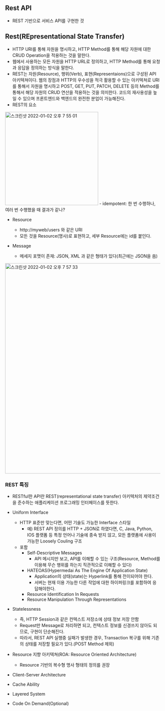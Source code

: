 ## Rest API
- REST 기반으로 서비스 API를 구현한 것

## Rest(REpresentational State Transfer)
- HTTP URI를 통해 자원을 명시하고, HTTP Method를 통해 해당 자원에 대한 CRUD Operation을 적용하는 것을 말한다.
- 웹에서 사용하는 모든 자원을 HTTP URL로 정의하고, HTTP Method를 통해 요청과 응답을 정의하는 방식을 말한다.
- REST는 자원(Resource), 행위(Verb), 표현(Representaions)으로 구성된 API 아키텍쳐이다. 웹의 장점과 HTTP의 우수성을 적극 활용할 수 있는 아키텍쳐로 URI를 통해서 자원을 명시하고 POST, GET, PUT, PATCH, DELETE 등의 Method를 통해서 해당 자원의 CRUD 연산을 적용하는 것을 의미한다. 코드의 재사용성을 높일 수 있으며 프론트엔드와 백엔드의 완전한 분업이 가능해진다.
- REST의 요소
<img width="302" alt="스크린샷 2022-01-02 오후 7 55 01" src="https://user-images.githubusercontent.com/75515697/147873552-33c4fbd4-0ad1-4271-b77a-1da60571d534.png">
- idempotent: 한 번 수행하나, 여러 번 수행했을 때 결과가 같나?

- Resource
  - http://myweb/users 와 같은 URI
  - 모든 것을 Resource(명사)로 표현하고, 세부 Resource에는 id를 붙인다.

- Message
  - 메세지 포맷이 존재: JSON, XML 과 같은 형태가 있다(최근에는 JSON을 씀)
<img width="681" alt="스크린샷 2022-01-02 오후 7 57 33" src="https://user-images.githubusercontent.com/75515697/147873594-58798faf-bc8d-4ca4-9801-e6f007a4f57b.png">

### REST 특징
- RESTful한 API란 REST(representational state transfer) 아키텍처의 제약조건을 준수하는 애플리케이션 프로그래밍 인터페이스를 뜻한다.
- Uniform Interface
  - HTTP 표준만 맞는다면, 어떤 기술도 가능한 Interface 스타일
    - 예) REST API 정의를 HTTP + JSON로 하였다면, C, Java, Python, IOS 플랫폼 등 특정 언어나 기술에 종속 받지 않고, 모든 플랫폼에 사용이 가능한 Loosely Couling 구조
  - 포함
    - Self-Descriptive Messages
      - API 메시지만 보고, API를 이해할 수 있는 구조(Resource, Method를 이용해 무슨 행위를 하는지 직관적으로 이해할 수 있다)
    - HATEOAS(Hypermedai As The Engine Of Application State)
      - Application의 상태(state)는 Hyperlink를 통해 전이되어야 한다.
      - 서버는 현재 이용 가능한 다른 작업에 대한 하이퍼링크를 포함하여 응답해야한다.
    - Resource Identification In Requests
    - Resource Manipulation Through Representations

- Statelessness
  - 즉, HTTP Session과 같은 컨텍스트 저장소에 상태 정보 저장 안함
  - Request만 Message로 처리하면 되고, 컨텍스트 정보를 신경쓰지 않아도 되므로, 구현이 단순해진다.
  - 따라서, REST API 실행중 실패가 발생한 경우, Transaction 복구를 위해 기존의 상태를 저장할 필요가 있다.(POST Method 제외)

- Resource 지향 아키텍쳐(ROA: Resource Oriented Architecture)
  - Resource 기반의 복수형 명사 형태의 정의를 권장

- Client-Server Architecture
- Cache Ability
- Layered System
- Code On Demand(Optional)
